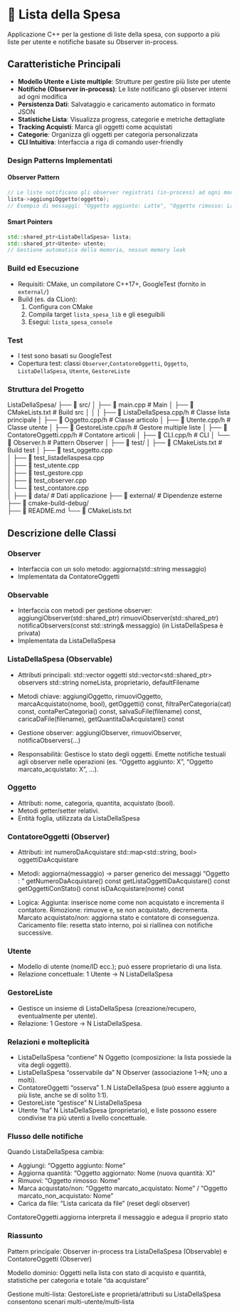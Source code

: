 # 🛒 Lista della Spesa

Applicazione C++ per la gestione di liste della spesa, con supporto a più liste per utente e notifiche basate su Observer in-process.

## Caratteristiche Principali

- **Modello Utente e Liste multiple**: Strutture per gestire più liste per utente
- **Notifiche (Observer in-process)**: Le liste notificano gli observer interni ad ogni modifica
- **Persistenza Dati**: Salvataggio e caricamento automatico in formato JSON
- **Statistiche Lista**: Visualizza progress, categorie e metriche dettagliate
- **Tracking Acquisti**: Marca gli oggetti come acquistati
- **Categorie**: Organizza gli oggetti per categoria personalizzata
- **CLI Intuitiva**: Interfaccia a riga di comando user-friendly



### Design Patterns Implementati

#### Observer Pattern
```cpp
// Le liste notificano gli observer registrati (in-process) ad ogni modifica
lista->aggiungiOggetto(oggetto);
// Esempio di messaggi: "Oggetto aggiunto: Latte", "Oggetto rimosso: Latte"
```

#### Smart Pointers
```cpp
std::shared_ptr<ListaDellaSpesa> lista;
std::shared_ptr<Utente> utente;
// Gestione automatica della memoria, nessun memory leak
```

### Build ed Esecuzione

- Requisiti: CMake, un compilatore C++17+, GoogleTest (fornito in `external/`)
- Build (es. da CLion):
  1. Configura con CMake
  2. Compila target `lista_spesa_lib` e gli eseguibili
  3. Esegui: `lista_spesa_console`

### Test

- I test sono basati su GoogleTest
- Copertura test: classi `Observer`,`ContatoreOggetti`, `Oggetto`, `ListaDellaSpesa`, `Utente`, `GestoreListe`

### Struttura del Progetto

ListaDellaSpesa/
├── 📁 src/
│   ├── 📄 main.cpp                  # Main 
│   ├── 📄 CMakeLists.txt            # Build src
│   │
│   ├── 📄 ListaDellaSpesa.cpp/h     # Classe lista principale
│   ├── 📄 Oggetto.cpp/h             # Classe articolo
│   ├── 📄 Utente.cpp/h              # Classe utente
│   ├── 📄 GestoreListe.cpp/h        # Gestore multiple liste
│   ├── 📄 ContatoreOggetti.cpp/h    # Contatore articoli
│   ├── 📄 CLI.cpp/h                 # CLI
│   └── 📄 Observer.h                # Pattern Observer
│
├── 📁 test/
│   ├── 📄 CMakeLists.txt            # Build test
│   ├── 📄 test_oggetto.cpp          
│   ├── 📄 test_listadellaspesa.cpp  
│   ├── 📄 test_utente.cpp           
│   ├── 📄 test_gestore.cpp         
│   ├── 📄 test_observer.cpp         
│   └── 📄 test_contatore.cpp        
│
├── 📁 data/                         # Dati applicazione
├── 📁 external/                     # Dipendenze esterne
├── 📁 cmake-build-debug/  
├── 📄 README.md
└── 📄 CMakeLists.txt


## Descrizione delle Classi
### Observer
- Interfaccia con un solo metodo: 
    aggiorna(std::string messaggio)
- Implementata da ContatoreOggetti

### Observable
- Interfaccia con metodi per gestione observer:
    aggiungiObserver(std::shared_ptr)
    rimuoviObserver(std::shared_ptr)
    notificaObservers(const std::string& messaggio)
    (in ListaDellaSpesa è privata)
- Implementata da ListaDellaSpesa

### ListaDellaSpesa (Observable)
- Attributi principali:
    std::vector<Oggetto> oggetti
    std::vector<std::shared_ptr<Observer>> observers
    std::string nomeLista, proprietario, defaultFilename

- Metodi chiave:
    aggiungiOggetto, 
    rimuoviOggetto, 
    marcaAcquistato(nome, bool),
    getOggetti() const, 
    filtraPerCategoria(cat) const,
    contaPerCategoria() const,
    salvaSuFile(filename) const,
    caricaDaFile(filename),
    getQuantitaDaAcquistare() const

- Gestione observer: 
    aggiungiObserver, 
    rimuoviObserver, 
    notificaObservers(...)
    
- Responsabilità:
    Gestisce lo stato degli oggetti.
    Emette notifiche testuali agli observer nelle operazioni (es. “Oggetto aggiunto: X”, “Oggetto marcato_acquistato: X”, ...).

### Oggetto
- Attributi: nome, categoria, quantita, acquistato (bool).
- Metodi getter/setter relativi.
- Entità foglia, utilizzata da ListaDellaSpesa

### ContatoreOggetti (Observer)
- Attributi:
    int numeroDaAcquistare
    std::map<std::string, bool> oggettiDaAcquistare

- Metodi:
    aggiorna(messaggio)
    → parser generico dei messaggi “Oggetto : ”
    getNumeroDaAcquistare() const
    getListaOggettiDaAcquistare() const
    getOggettiConStato() const
    isDaAcquistare(nome) const

- Logica:
    Aggiunta: inserisce nome come non acquistato e incrementa il contatore.
    Rimozione: rimuove e, se non acquistato, decrementa.
    Marcato acquistato/non: aggiorna stato e contatore di conseguenza.
    Caricamento file: resetta stato interno, poi si riallinea con notifiche successive.

### Utente
- Modello di utente (nome/ID ecc.); può essere proprietario di una lista.
- Relazione concettuale: 1 Utente → N ListaDellaSpesa

### GestoreListe
- Gestisce un insieme di ListaDellaSpesa (creazione/recupero, eventualmente per utente).
- Relazione: 1 Gestore → N ListaDellaSpesa.

### Relazioni e molteplicità
- ListaDellaSpesa “contiene” N Oggetto (composizione: la lista possiede la vita degli oggetti).
- ListaDellaSpesa “osservabile da” N Observer (associazione 1→N; uno a molti).
- ContatoreOggetti “osserva” 1..N ListaDellaSpesa (può essere aggiunto a più liste, anche se di solito 1:1).
- GestoreListe “gestisce” N ListaDellaSpesa
- Utente “ha” N ListaDellaSpesa (proprietario), e liste possono essere condivise tra più utenti a livello concettuale.

### Flusso delle notifiche
Quando ListaDellaSpesa cambia:
- Aggiungi: “Oggetto aggiunto: Nome”
- Aggiorna quantità: “Oggetto aggiornato: Nome (nuova quantità: X)”
- Rimuovi: “Oggetto rimosso: Nome”
- Marca acquistato/non: “Oggetto marcato_acquistato: Nome” / “Oggetto marcato_non_acquistato: Nome”
- Carica da file: “Lista caricata da file” (reset degli observer)

ContatoreOggetti.aggiorna interpreta il messaggio e adegua il proprio stato

### Riassunto
Pattern principale: Observer in-process tra ListaDellaSpesa (Observable) e ContatoreOggetti (Observer)

Modello dominio: Oggetti nella lista con stato di acquisto e quantità, statistiche per categoria e totale “da acquistare”

Gestione multi-lista: GestoreListe e proprietà/attributi su
ListaDellaSpesa consentono scenari multi-utente/multi-lista
